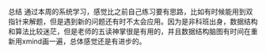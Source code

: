 总结
通过本周的系统学习，感觉比之前自己练习要有思路，比如有时候能用到双指针来解题，但是遇到新的问题还有时不太会应用。因为是非科班出身，数据结构和算法比较迷茫，但是老师的五读神掌很是有用的，并且数据结构脑图有时间在重新用xmind画一遍，总体感觉还是有进步的。